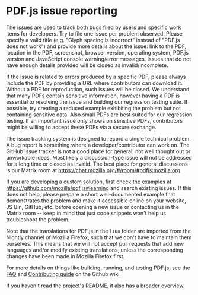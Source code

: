 # PDF.js issue reporting

The issues are used to track both bugs filed by users and specific work items for developers. Try to file one issue per problem observed. Please specify a valid title (e.g. "Glyph spacing is incorrect" instead of "PDF.js does not work") and provide more details about the issue: link to the PDF, location in the PDF, screenshot, browser version, operating system, PDF.js version and JavaScript console warning/error messages. Issues that do not have enough details provided will be closed as invalid/incomplete.

If the issue is related to errors produced by a specific PDF, please always include the PDF by providing a URL where contributors can download it. Without a PDF for reproduction, such issues will be closed. We understand that many PDFs contain sensitive information, however having a PDF is essential to resolving the issue and building our regression testing suite. If possible, try creating a reduced example exhibiting the problem but not containing sensitive data. Also small PDFs are best suited for our regression testing. If an important issue only shows on sensitive PDFs, contributors might be willing to accept these PDFs via a secure exchange.

The issue tracking system is designed to record a single technical problem. A bug report is something where a developer/contributor can work on. The GitHub issue tracker is not a good place for general, not well thought out or unworkable ideas. Most likely a discussion-type issue will not be addressed for a long time or closed as invalid. The best place for general discussions is our Matrix room at https://chat.mozilla.org/#/room/#pdfjs:mozilla.org.

If you are developing a custom solution, first check the examples at https://github.com/mozilla/pdf.js#learning and search existing issues. If this does not help, please prepare a short well-documented example that demonstrates the problem and make it accessible online on your website, JS Bin, GitHub, etc. before opening a new issue or contacting us in the Matrix room -- keep in mind that just code snippets won't help us troubleshoot the problem.

Note that the translations for PDF.js in the `l10n` folder are imported from the Nightly channel of Mozilla Firefox, such that we don't have to maintain them ourselves. This means that we will not accept pull requests that add new languages and/or modify existing translations, unless the corresponding changes have been made in Mozilla Firefox first.

For more details on things like building, running, and testing PDF.js, see the [FAQ](https://github.com/mozilla/pdf.js/wiki/Frequently-Asked-Questions) and [Contributing guide](https://github.com/mozilla/pdf.js/wiki/Contributing) on the Github wiki.

If you haven't read the [project's README](https://github.com/mozilla/pdf.js/blob/master/README.md), it also has a broader overview.
